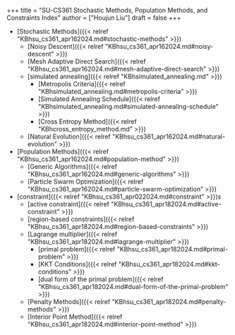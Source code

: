 +++
title = "SU-CS361 Stochastic Methods, Population Methods, and Constraints Index"
author = ["Houjun Liu"]
draft = false
+++

-   [Stochastic Methods]({{< relref "KBhsu_cs361_apr162024.md#stochastic-methods" >}})
    -   [Noisy Descent]({{< relref "KBhsu_cs361_apr162024.md#noisy-descent" >}})
    -   [Mesh Adaptive Direct Search]({{< relref "KBhsu_cs361_apr162024.md#mesh-adaptive-direct-search" >}})
    -   [simulated annealing]({{< relref "KBhsimulated_annealing.md" >}})
        -   [Metropolis Criteria]({{< relref "KBhsimulated_annealing.md#metropolis-criteria" >}})
        -   [Simulated Annealing Schedule]({{< relref "KBhsimulated_annealing.md#simulated-annealing-schedule" >}})
        -   [Cross Entropy Method]({{< relref "KBhcross_entropy_method.md" >}})
    -   [Natural Evolution]({{< relref "KBhsu_cs361_apr162024.md#natural-evolution" >}})
-   [Population Methods]({{< relref "KBhsu_cs361_apr162024.md#population-method" >}})
    -   [Generic Algorithms]({{< relref "KBhsu_cs361_apr162024.md#generic-algorithms" >}})
    -   [Particle Swarm Optimization]({{< relref "KBhsu_cs361_apr162024.md#particle-swarm-optimization" >}})
-   [constraint]({{< relref "KBhsu_cs361_apr022024.md#constraint" >}})s
    -   [active constraint]({{< relref "KBhsu_cs361_apr182024.md#active-constraint" >}})
    -   [region-based constraints]({{< relref "KBhsu_cs361_apr182024.md#region-based-constraints" >}})
    -   [Lagrange multiplier]({{< relref "KBhsu_cs361_apr182024.md#lagrange-multiplier" >}})
        -   [primal problem]({{< relref "KBhsu_cs361_apr182024.md#primal-problem" >}})
        -   [KKT Conditions]({{< relref "KBhsu_cs361_apr182024.md#kkt-conditions" >}})
        -   [dual form of the primal problem]({{< relref "KBhsu_cs361_apr182024.md#dual-form-of-the-primal-problem" >}})
    -   [Penalty Methods]({{< relref "KBhsu_cs361_apr182024.md#penalty-methods" >}})
    -   [Interior Point Method]({{< relref "KBhsu_cs361_apr182024.md#interior-point-method" >}})
